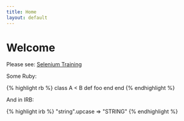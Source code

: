 ```yaml
---
title: Home
layout: default
---
```


Welcome
=======

Please see: [Selenium Training](/trainings/selenium/installation-setup/index.html)

Some Ruby:

{% highlight rb %}
  class A < B
    def foo
    end
  end
{% endhighlight %}

And in IRB:

{% highlight irb %}
"string".upcase
=> "STRING"
{% endhighlight %}
